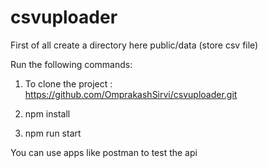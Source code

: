 # csvuploader
First of all create a directory here public/data (store csv file)

Run the following commands:
1) To clone the project : 
https://github.com/OmprakashSirvi/csvuploader.git

2) npm install
3) npm run start

You can use apps like postman to test the api
